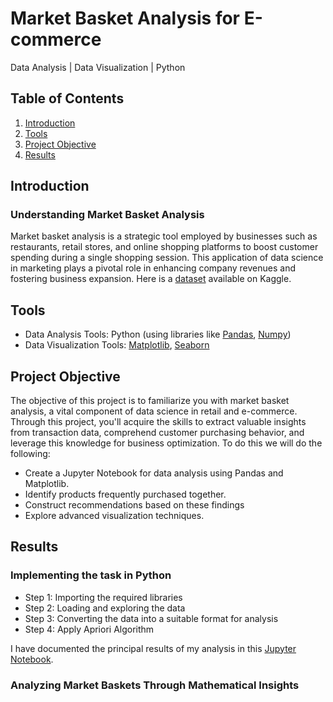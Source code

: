 # Market Basket Analysis for E-commerce
Data Analysis | Data Visualization | Python

## Table of Contents 

1. [Introduction](#introduction)
2. [Tools](#tools)
3. [Project Objective](#objective)
4. [Results](#results)


## Introduction <a name="introduction"></a>
### Understanding Market Basket Analysis
Market basket analysis is a strategic tool employed by businesses such as restaurants, retail stores, and online shopping platforms to boost customer spending during a single shopping session. This application of data science in marketing plays a pivotal role in enhancing company revenues and fostering business expansion. Here is a [dataset](https://www.kaggle.com/datasets/umairaslam/grocery/download) available on Kaggle. 

## Tools <a name="tools"></a>
* Data Analysis Tools: Python (using libraries like [Pandas](https://pandas.pydata.org/), [Numpy](https://numpy.org/))
* Data Visualization Tools: [Matplotlib](https://matplotlib.org/stable/index.html), [Seaborn](https://seaborn.pydata.org/)

## Project Objective<a name="objective"></a>
The objective of this project is to familiarize you with market basket analysis, a vital component of data science in retail and e-commerce. Through this project, you'll acquire the skills to extract valuable insights from transaction data, comprehend customer purchasing behavior, and leverage this knowledge for business optimization.
To do this we will do the following: 
- Create a Jupyter Notebook for data analysis using Pandas and Matplotlib.
- Identify products frequently purchased together.
- Construct recommendations based on these findings
- Explore advanced visualization techniques.

## Results <a name="results"></a>
### Implementing the task in Python
- Step 1: Importing the required libraries
- Step 2: Loading and exploring the data
- Step 3: Converting the data into a suitable format for analysis
- Step 4: Apply Apriori Algorithm
  
I have documented the principal results of my analysis in this [Jupyter Notebook](https://github.com/kachiann/market_basket_analysis_for_E-commerce/blob/main/Project-%20Market%20Basket%20Analysis-Copy1.ipynb).
 ### Analyzing Market Baskets Through Mathematical Insights

